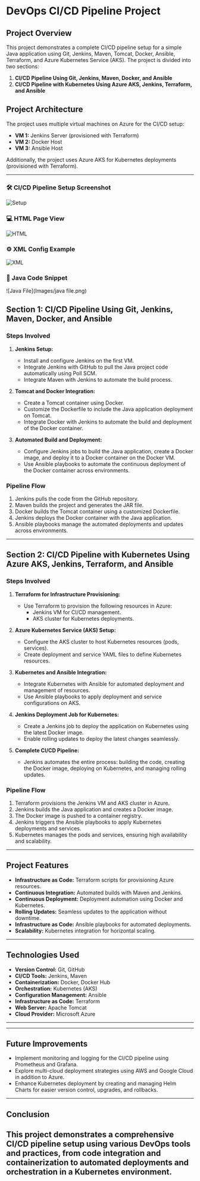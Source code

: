 # DevOps CI/CD Pipeline Project

## Project Overview

This project demonstrates a complete CI/CD pipeline setup for a simple Java application using Git, 
Jenkins, Maven, Tomcat, Docker, Ansible, Terraform, and Azure Kubernetes Service (AKS). The project is divided into two sections:

1. **CI/CD Pipeline Using Git, Jenkins, Maven, Docker, and Ansible**
2. **CI/CD Pipeline with Kubernetes Using Azure AKS, Jenkins, Terraform, and Ansible**



## Project Architecture

The project uses multiple virtual machines on Azure for the CI/CD setup:
- **VM 1:** Jenkins Server (provisioned with Terraform)
- **VM 2:** Docker Host
- **VM 3:** Ansible Host

Additionally, the project uses Azure AKS for Kubernetes deployments (provisioned with Terraform).

---

### 🛠️ CI/CD Pipeline Setup Screenshot
![Setup](Images/Setup.png)

### 💻 HTML Page View
![HTML](Images/HTML.png)

### ⚙️ XML Config Example
![XML](Images/XML.png)

### 🔢 Java Code Snippet
![Java File](Images/java file.png)


## Section 1: CI/CD Pipeline Using Git, Jenkins, Maven, Docker, and Ansible

### Steps Involved

1. **Jenkins Setup:**
    - Install and configure Jenkins on the first VM.
    - Integrate Jenkins with GitHub to pull the Java project code automatically using Poll SCM.
    - Integrate Maven with Jenkins to automate the build process.

2. **Tomcat and Docker Integration:**
    - Create a Tomcat container using Docker.
    - Customize the Dockerfile to include the Java application deployment on Tomcat.
    - Integrate Docker with Jenkins to automate the build and deployment of the Docker container.

3. **Automated Build and Deployment:**
    - Configure Jenkins jobs to build the Java application, create a Docker image, and deploy it to a Docker container on the Docker VM.
    - Use Ansible playbooks to automate the continuous deployment of the Docker container across environments.

### Pipeline Flow

1. Jenkins pulls the code from the GitHub repository.
2. Maven builds the project and generates the JAR file.
3. Docker builds the Tomcat container using a customized Dockerfile.
4. Jenkins deploys the Docker container with the Java application.
5. Ansible playbooks manage the automated deployments and updates across environments.

---

## Section 2: CI/CD Pipeline with Kubernetes Using Azure AKS, Jenkins, Terraform, and Ansible

### Steps Involved

1. **Terraform for Infrastructure Provisioning:**
    - Use Terraform to provision the following resources in Azure:
        - Jenkins VM for CI/CD management.
        - AKS cluster for Kubernetes deployments.

2. **Azure Kubernetes Service (AKS) Setup:**
    - Configure the AKS cluster to host Kubernetes resources (pods, services).
    - Create deployment and service YAML files to define Kubernetes resources.

3. **Kubernetes and Ansible Integration:**
    - Integrate Kubernetes with Ansible for automated deployment and management of resources.
    - Use Ansible playbooks to apply deployment and service configurations on AKS.

4. **Jenkins Deployment Job for Kubernetes:**
    - Create a Jenkins job to deploy the application on Kubernetes using the latest Docker image.
    - Enable rolling updates to deploy the latest changes seamlessly.

5. **Complete CI/CD Pipeline:**
    - Jenkins automates the entire process: building the code, creating the Docker image, deploying on Kubernetes, and managing rolling updates.

### Pipeline Flow

1. Terraform provisions the Jenkins VM and AKS cluster in Azure.
2. Jenkins builds the Java application and creates a Docker image.
3. The Docker image is pushed to a container registry.
4. Jenkins triggers the Ansible playbooks to apply Kubernetes deployments and services.
5. Kubernetes manages the pods and services, ensuring high availability and scalability.

---

## Project Features

- **Infrastructure as Code:** Terraform scripts for provisioning Azure resources.
- **Continuous Integration:** Automated builds with Maven and Jenkins.
- **Continuous Deployment:** Deployment automation using Docker and Kubernetes.
- **Rolling Updates:** Seamless updates to the application without downtime.
- **Infrastructure as Code:** Ansible playbooks for automated deployments.
- **Scalability:** Kubernetes integration for horizontal scaling.

---

## Technologies Used

- **Version Control:** Git, GitHub
- **CI/CD Tools:** Jenkins, Maven
- **Containerization:** Docker, Docker Hub
- **Orchestration:** Kubernetes (AKS)
- **Configuration Management:** Ansible
- **Infrastructure as Code:** Terraform
- **Web Server:** Apache Tomcat
- **Cloud Provider:** Microsoft Azure

---
---

## Future Improvements

- Implement monitoring and logging for the CI/CD pipeline using Prometheus and Grafana.
- Explore multi-cloud deployment strategies using AWS and Google Cloud in addition to Azure.
- Enhance Kubernetes deployment by creating and managing Helm Charts for easier version control, upgrades, and rollbacks.

---

## Conclusion

This project demonstrates a comprehensive CI/CD pipeline setup using various DevOps tools and practices, from code integration and containerization to automated deployments and orchestration in a Kubernetes environment.
---
